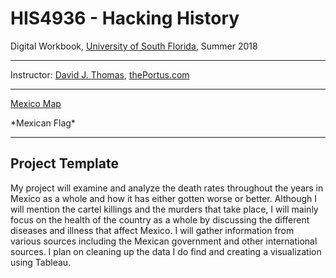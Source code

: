 # HIS4936 - Hacking History
Digital Workbook, [University of South Florida](http://www.usf.edu/), Summer 2018

---

Instructor: [David J. Thomas](mailto::davidjthomas@usf.edu), [thePortus.com](http://thePortus.com/)

---



[Mexico Map](!imgs/F100009467.jpg)

<figcaption>*Mexican Flag*</figcaption>



---

## Project Template

My project will examine and analyze the death rates throughout the years in Mexico as a whole and how it has either gotten worse or better. Although I will mention the cartel killings and the murders that take place, I will mainly focus on the health of the country as a whole by discussing the different diseases and illness that affect Mexico. I will gather information from various sources including the Mexican government and other international sources. I plan on cleaning up the data I do find and creating a visualization using Tableau.
